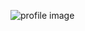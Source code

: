 ![profile image](https://avatars1.githubusercontent.com/u/69835158?s=400&u=f79177c4d652ad8b5848a7b90fcc062e6a04b611&v=4)
